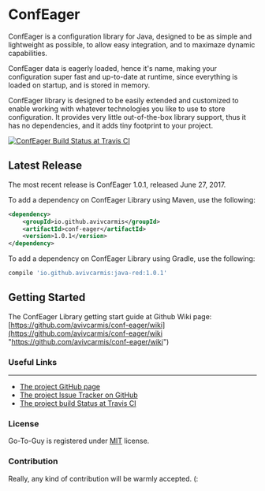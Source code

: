 # ConfEager
ConfEager is a configuration library for Java, designed to be as simple and lightweight as possible, to allow easy integration, and to maximaze dynamic capabilities.

ConfEager data is eagerly loaded, hence it's name, making your configuration super fast and up-to-date at runtime, since everything is loaded on startup, and is stored in memory.

ConfEager library is designed to be easily extended and customized to enable working with whatever technologies you like to use to store configuration. It provides very little out-of-the-box library support, thus it has no dependencies, and it adds tiny footprint to your project.

[![ConfEager Build Status at Travis CI](https://api.travis-ci.org/avivcarmis/conf-eager.svg?branch=master "ConfEager Build Status at Travis CI")](https://travis-ci.org/avivcarmis/conf-eager "ConfEager Build Status at Travis CI")

## Latest Release
The most recent release is ConfEager 1.0.1, released June 27, 2017.

To add a dependency on ConfEager Library using Maven, use the following:
```xml
<dependency>
    <groupId>io.github.avivcarmis</groupId>
    <artifactId>conf-eager</artifactId>
    <version>1.0.1</version>
</dependency>
```

To add a dependency on ConfEager Library using Gradle, use the following:
```gradle
compile 'io.github.avivcarmis:java-red:1.0.1'
```

## Getting Started
The ConfEager Library getting start guide at Github Wiki page: [https://github.com/avivcarmis/conf-eager/wiki](https://github.com/avivcarmis/conf-eager/wiki "https://github.com/avivcarmis/conf-eager/wiki")

### Useful Links
------------
- [The project GitHub page](https://github.com/avivcarmis/conf-eager "The project GitHub page")
- [The project Issue Tracker on GitHub](https://github.com/avivcarmis/conf-eager/issues "The project Issue Tracker on GitHub")
- [The project build Status at Travis CI](https://travis-ci.org/avivcarmis/conf-eager "The project build Status at Travis CI")

### License
Go-To-Guy is registered under <a href=/LICENSE.txt target="_blank">MIT</a> license.

### Contribution
Really, any kind of contribution will be warmly accepted. (: